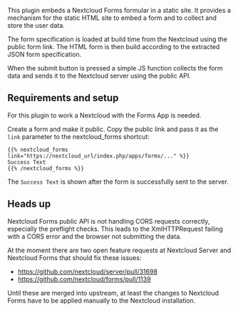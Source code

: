 This plugin embeds a Nextcloud Forms formular in a static site.
It provides a mechanism for the static HTML site to embed a form and to collect
and store the user data.

The form specification is loaded at build time from the Nextcloud using the
public form link. The HTML form is then build according to the extracted JSON
form specification.

When the submit button is pressed a simple JS function collects the form data
and sends it to the Nextcloud server using the public API.

## Requirements and setup

For this plugin to work a Nextcloud with the Forms App is needed.

Create a form and make it public. Copy the public link and pass it as the
`link` parameter to the nextcloud_forms shortcut:

```
{{% nextcloud_forms link="https://nextcloud_url/index.php/apps/forms/..." %}}
Success Text
{{% /nextcloud_forms %}}
```

The `Success Text` is shown after the form is successfully sent to the server.

## Heads up

Nextcloud Forms public API is not handling CORS requests correctly, especially
the preflight checks. This leads to the XmlHTTPRequest failing with a CORS
error and the browser not submitting the data.

At the moment there are two open feature requests at Nextcloud Server and
Nextcloud Forms that should fix these issues:

- https://github.com/nextcloud/server/pull/31698
- https://github.com/nextcloud/forms/pull/1139

Until these are merged into upstream, at least the changes to Nextcloud Forms
have to be applied manually to the Nextcloud installation.
